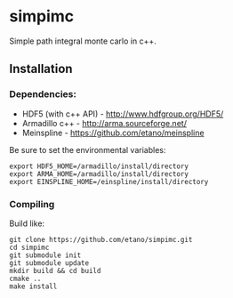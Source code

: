 # simpimc

Simple path integral monte carlo in c++.

## Installation

### Dependencies:

* HDF5 (with c++ API) - http://www.hdfgroup.org/HDF5/
* Armadillo c++ - http://arma.sourceforge.net/
* Meinspline - https://github.com/etano/meinspline

Be sure to set the environmental variables:

    export HDF5_HOME=/armadillo/install/directory
    export ARMA_HOME=/armadillo/install/directory
    export EINSPLINE_HOME=/einspline/install/directory
    
### Compiling

Build like:

    git clone https://github.com/etano/simpimc.git
    cd simpimc
    git submodule init
    git submodule update
    mkdir build && cd build
    cmake ..
    make install
